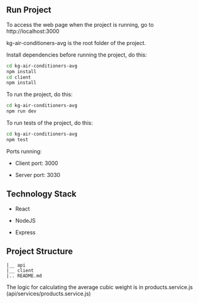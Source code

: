 ## Run Project
To access the web page when the project is running, go to http://localhost:3000

kg-air-conditioners-avg is the root folder of the project.

Install dependencies before running the project, do this:

```bash
cd kg-air-conditioners-avg
npm install
cd client
npm install
```

To run the project, do this:

```bash
cd kg-air-conditioners-avg
npm run dev
```

To run tests of the project, do this:

```bash
cd kg-air-conditioners-avg
npm test
```


Ports running:

* Client port: 3000

* Server port: 3030

## Technology Stack
* React

* NodeJS

* Express

## Project Structure
```
|__ api
|__ client
|.. README.md
```

The logic for calculating the average cubic weight is in products.service.js (api/services/products.service.js)
